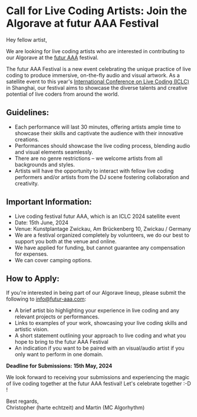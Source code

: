 # Call for Live Coding Artists: Join the Algorave at futur AAA Festival

Hey fellow artist,

We are looking for live coding artists who are interested in contributing to our Algorave at the [futur AAA](https://futur-aaa.com/) festival.

The futur AAA Festival is a new event celebrating the unique practice of live coding to produce immersive, on-the-fly audio and visual artwork. As a satellite event to this year's [International Conference on Live Coding (ICLC)](https://iclc.toplap.org/2024/index.html) in Shanghai, our festival aims to showcase the diverse talents and creative potential of live coders from around the world.

## Guidelines:

- Each performance will last 30 minutes, offering artists ample time to showcase their skills and captivate the audience with their innovative creations.
- Performances should showcase the live coding process, blending audio and visual elements seamlessly.
- There are no genre restrictions – we welcome artists from all backgrounds and styles.
- Artists will have the opportunity to interact with fellow live coding performers and/or artists from the DJ scene fostering collaboration and creativity.

## Important Information:

- Live coding festival futur AAA, which is an ICLC 2024 satellite event
- Date: 15th June, 2024
- Venue: Kunstplantage Zwickau, Am Brückenberg 10, Zwickau / Germany
- We are a festival organized completely by volunteers, we do our best to support you both at the venue and online.
- We have applied for funding, but cannot guarantee any compensation for expenses.
- We can cover camping options.

## How to Apply:

If you're interested in being part of our Algorave lineup, please submit the following to [info@futur-aaa.com](mailto:info@futur-aaa.com):

- A brief artist bio highlighting your experience in live coding and any relevant projects or performances.
- Links to examples of your work, showcasing your live coding skills and artistic vision.  
- A short statement outlining your approach to live coding and what you hope to bring to the futur AAA Festival
- An indication if you want to be paired with an visual/audio artist if you only want to perform in one domain.

**Deadline for Submissions:**
**15th May, 2024**

We look forward to receiving your submissions and experiencing the magic of live coding together at the futur AAA festival! Let's celebrate together :-D !



Best regards,  
Christopher (harte echtzeit) and Martin (MC Algorhythm)

